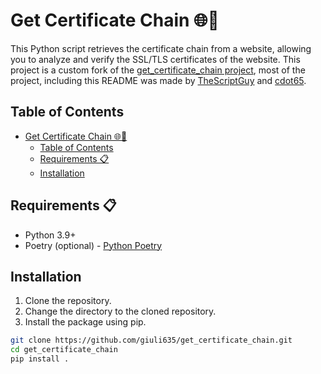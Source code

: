 # Get Certificate Chain 🌐🔐

This Python script retrieves the certificate chain from a website, allowing you to analyze and verify the SSL/TLS certificates of the website. This project is a custom fork of the [get_certificate_chain project](https://github.com/cdot65/get_certificate_chain), most of the project, including this README was made by [TheScriptGuy](https://github.com/TheScriptGuy) and [cdot65](https://github.com/cdot65).

## Table of Contents

- [Get Certificate Chain 🌐🔐](#get-certificate-chain-)
  - [Table of Contents](#table-of-contents)
  - [Requirements 📋](#requirements-)
  - [Installation](#installation)

## Requirements 📋

- Python 3.9+
- Poetry (optional) - [Python Poetry](https://python-poetry.org/docs/)

## Installation

1. Clone the repository.
2. Change the directory to the cloned repository.
3. Install the package using pip.

```bash
git clone https://github.com/giuli635/get_certificate_chain.git
cd get_certificate_chain
pip install .
```

